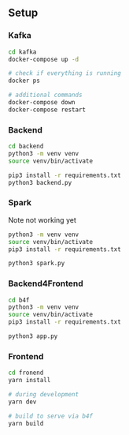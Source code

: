 ## Setup

### Kafka 
```bash 
cd kafka 
docker-compose up -d

# check if everything is running
docker ps

# additional commands
docker-compose down
docker-compose restart
```

### Backend 
```bash 
cd backend
python3 -m venv venv 
source venv/bin/activate

pip3 install -r requirements.txt
python3 backend.py
```

### Spark
Note not working yet
```bash 
python3 -m venv venv 
source venv/bin/activate
pip3 install -r requirements.txt

python3 spark.py
```

### Backend4Frontend
```bash
cd b4f
python3 -m venv venv 
source venv/bin/activate
pip3 install -r requirements.txt

python3 app.py
```

### Frontend
```bash
cd fronend
yarn install

# during development
yarn dev

# build to serve via b4f
yarn build
```